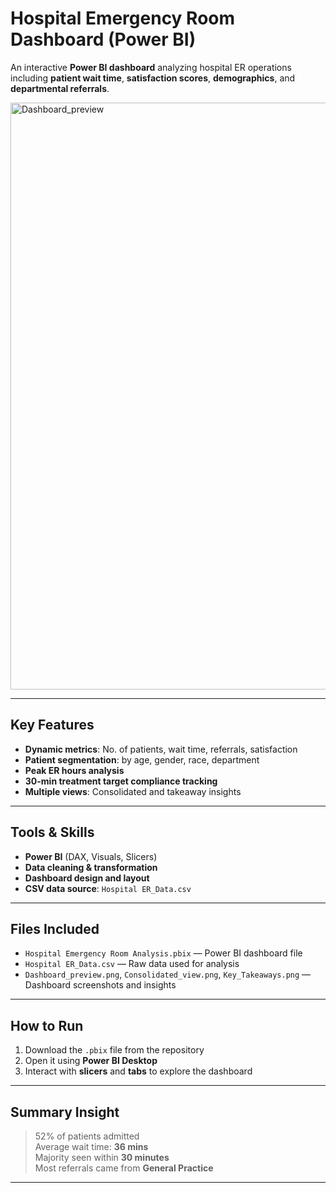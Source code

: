 #  Hospital Emergency Room Dashboard (Power BI)

An interactive **Power BI dashboard** analyzing hospital ER operations including **patient wait time**, **satisfaction scores**, **demographics**, and **departmental referrals**.


<img width="1542" height="939" alt="Dashboard_preview" src="https://github.com/user-attachments/assets/3e382fb8-700f-4bf9-bca6-2f103dd72fcb" />

---

##  Key Features

-  **Dynamic metrics**: No. of patients, wait time, referrals, satisfaction  
-  **Patient segmentation**: by age, gender, race, department  
-  **Peak ER hours analysis**  
-  **30-min treatment target compliance tracking**  
-  **Multiple views**: Consolidated and takeaway insights  

---

##  Tools & Skills

- **Power BI** (DAX, Visuals, Slicers)  
- **Data cleaning & transformation**  
- **Dashboard design and layout**  
- **CSV data source**: `Hospital ER_Data.csv`

---

##  Files Included

- `Hospital Emergency Room Analysis.pbix` — Power BI dashboard file  
- `Hospital ER_Data.csv` — Raw data used for analysis  
- `Dashboard_preview.png`, `Consolidated_view.png`, `Key_Takeaways.png` — Dashboard screenshots and insights  

---

##  How to Run

1. Download the `.pbix` file from the repository  
2. Open it using **Power BI Desktop**  
3. Interact with **slicers** and **tabs** to explore the dashboard  

---

##  Summary Insight

>  52% of patients admitted  
>  Average wait time: **36 mins**  
>  Majority seen within **30 minutes**  
>  Most referrals came from **General Practice**

---
